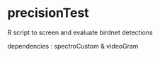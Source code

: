# precisionTest
R script to screen and evaluate birdnet detections

dependencies : spectroCustom & videoGram
